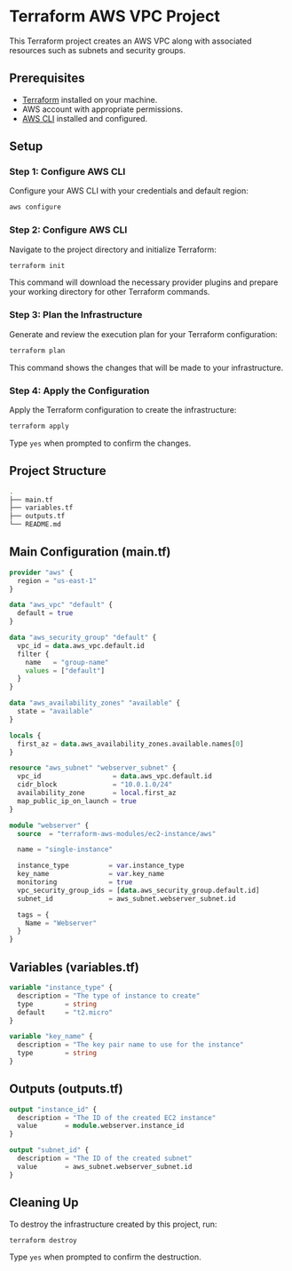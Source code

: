 # Terraform AWS VPC Project

This Terraform project creates an AWS VPC along with associated resources such as subnets and security groups.

## Prerequisites

- [Terraform](https://www.terraform.io/downloads.html) installed on your machine.
- AWS account with appropriate permissions.
- [AWS CLI](https://aws.amazon.com/cli/) installed and configured.

## Setup

### Step 1: Configure AWS CLI

Configure your AWS CLI with your credentials and default region:

```bash
aws configure
```

### Step 2: Configure AWS CLI

Navigate to the project directory and initialize Terraform:

```bash
terraform init
```

This command will download the necessary provider plugins and prepare your working directory for other Terraform commands.

### Step 3: Plan the Infrastructure

Generate and review the execution plan for your Terraform configuration:

```bash
terraform plan
```

This command shows the changes that will be made to your infrastructure.

### Step 4: Apply the Configuration

Apply the Terraform configuration to create the infrastructure:

```bash
terraform apply
```

Type `yes` when prompted to confirm the changes.

## Project Structure

```bash
.
├── main.tf
├── variables.tf
├── outputs.tf
└── README.md
```

## Main Configuration (main.tf)

```terraform
provider "aws" {
  region = "us-east-1"
}

data "aws_vpc" "default" {
  default = true
}

data "aws_security_group" "default" {
  vpc_id = data.aws_vpc.default.id
  filter {
    name   = "group-name"
    values = ["default"]
  }
}

data "aws_availability_zones" "available" {
  state = "available"
}

locals {
  first_az = data.aws_availability_zones.available.names[0]
}

resource "aws_subnet" "webserver_subnet" {
  vpc_id                  = data.aws_vpc.default.id
  cidr_block              = "10.0.1.0/24"
  availability_zone       = local.first_az
  map_public_ip_on_launch = true
}

module "webserver" {
  source  = "terraform-aws-modules/ec2-instance/aws"

  name = "single-instance"

  instance_type          = var.instance_type
  key_name               = var.key_name
  monitoring             = true
  vpc_security_group_ids = [data.aws_security_group.default.id]
  subnet_id              = aws_subnet.webserver_subnet.id

  tags = {
    Name = "Webserver"
  }
}
```

## Variables (variables.tf)

```terraform
variable "instance_type" {
  description = "The type of instance to create"
  type        = string
  default     = "t2.micro"
}

variable "key_name" {
  description = "The key pair name to use for the instance"
  type        = string
}
```

## Outputs (outputs.tf)

```terraform
output "instance_id" {
  description = "The ID of the created EC2 instance"
  value       = module.webserver.instance_id
}

output "subnet_id" {
  description = "The ID of the created subnet"
  value       = aws_subnet.webserver_subnet.id
}
```

## Cleaning Up

To destroy the infrastructure created by this project, run:

```sh
terraform destroy
```

Type `yes` when prompted to confirm the destruction.
